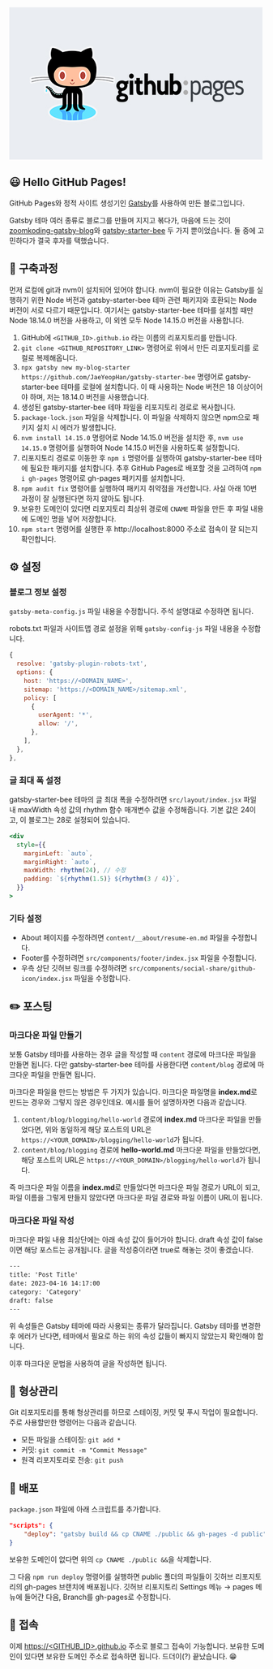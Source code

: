 ![Github Pages](./content/blog/blogging/images/github_pages.jpg)

## 😃 Hello GitHub Pages!

GitHub Pages와 정적 사이트 생성기인 [Gatsby](https://www.gatsbyjs.com)를 사용하여 만든 블로그입니다.

Gatsby 테마 여러 종류로 블로그를 만들며 지지고 볶다가, 마음에 드는 것이 [zoomkoding-gatsby-blog](https://github.com/zoomKoding/zoomkoding-gatsby-blog)와 [gatsby-starter-bee](https://github.com/JaeYeopHan/gatsby-starter-bee) 두 가지 뿐이었습니다. 둘 중에 고민하다가 결국 후자를 택했습니다.


## 🤔 구축과정

먼저 로컬에 git과 nvm이 설치되어 있어야 합니다. nvm이 필요한 이유는 Gatsby를 실행하기 위한 Node 버전과 gatsby-starter-bee 테마 관련 패키지와 호환되는 Node 버전이 서로 다르기 때문입니다. 여기서는 gatsby-starter-bee 테마를 설치할 때만 Node 18.14.0 버전을 사용하고, 이 외엔 모두 Node 14.15.0 버전을 사용합니다.

1. GitHub에 `<GITHUB_ID>.github.io` 라는 이름의 리포지토리를 만듭니다.
2. `git clone <GITHUB_REPOSITORY_LINK>` 명령어로 위에서 만든 리포지토리를 로컬로 복제해옵니다.
3. `npx gatsby new my-blog-starter https://github.com/JaeYeopHan/gatsby-starter-bee` 명령어로 gatsby-starter-bee 테마를 로컬에 설치합니다. 이 때 사용하는 Node 버전은 18 이상이어야 하며, 저는 18.14.0 버전을 사용했습니다.
4. 생성된 gatsby-starter-bee 테마 파일을 리포지토리 경로로 복사합니다.
5. `package-lock.json` 파일을 삭제합니다. 이 파일을 삭제하지 않으면 npm으로 패키지 설치 시 에러가 발생합니다.
6. `nvm install 14.15.0` 명령어로 Node 14.15.0 버전을 설치한 후, `nvm use 14.15.0` 명령어를 실행하여 Node 14.15.0 버전을 사용하도록 설정합니다.
7. 리포지토리 경로로 이동한 후 `npm i` 명령어를 실행하여 gatsby-starter-bee 테마에 필요한 패키지를 설치합니다. 추후 GitHub Pages로 배포할 것을 고려하여 `npm i gh-pages` 명령어로 gh-pages 패키지를 설치합니다.
8. `npm audit fix` 명령어를 실행하여 패키지 취약점을 개선합니다. 사실 아래 10번 과정이 잘 실행된다면 하지 않아도 됩니다.
9. 보유한 도메인이 있다면 리포지토리 최상위 경로에 `CNAME` 파일을 만든 후 파일 내용에 도메인 명을 넣어 저장합니다.
10. `npm start` 명령어를 실행한 후 http://localhost:8000 주소로 접속이 잘 되는지 확인합니다.


## ⚙️ 설정

### 블로그 정보 설정

`gatsby-meta-config.js` 파일 내용을 수정합니다. 주석 설명대로 수정하면 됩니다.

robots.txt 파일과 사이트맵 경로 설정을 위해 `gatsby-config-js` 파일 내용을 수정합니다.

```js
{
  resolve: 'gatsby-plugin-robots-txt',
  options: {
    host: 'https://<DOMAIN_NAME>',
    sitemap: 'https://<DOMAIN_NAME>/sitemap.xml',
    policy: [
      {
        userAgent: '*',
        allow: '/',
      },
    ],
  },
},
```

### 글 최대 폭 설정

gatsby-starter-bee 테마의 글 최대 폭을 수정하려면 `src/layout/index.jsx` 파일 내 maxWidth 속성 값의 rhythm 함수 매개변수 값을 수정해줍니다. 기본 값은 24이고, 이 블로그는 28로 설정되어 있습니다.

```jsx
<div
  style={{
    marginLeft: `auto`,
    marginRight: `auto`,
    maxWidth: rhythm(24), // 수정
    padding: `${rhythm(1.5)} ${rhythm(3 / 4)}`,
  }}
>
```

### 기타 설정

* About 페이지를 수정하려면 `content/__about/resume-en.md` 파일을 수정합니다.
* Footer를 수정하려면 `src/components/footer/index.jsx` 파일을 수정합니다.
* 우측 상단 깃허브 링크를 수정하려면 `src/components/social-share/github-icon/index.jsx` 파일을 수정합니다.

## ✏️ 포스팅

### 마크다운 파일 만들기

보통 Gatsby 테마를 사용하는 경우 글을 작성할 때 `content` 경로에 마크다운 파일을 만들면 됩니다. 다만 gatsby-starter-bee 테마를 사용한다면 `content/blog` 경로에 마크다운 파일을 만들면 됩니다.

마크다운 파일을 만드는 방법은 두 가지가 있습니다. 마크다운 파일명을 **index.md**로 만드는 경우와 그렇지 않은 경우인데요. 예시를 들어 설명하자면 다음과 같습니다.

1. `content/blog/blogging/hello-world` 경로에 **index.md** 마크다운 파일을 만들었다면, 위와 동일하게 해당 포스트의 URL은 `https://<YOUR_DOMAIN>/blogging/hello-world`가 됩니다.
2. `content/blog/blogging` 경로에 **hello-world.md** 마크다운 파일을 만들었다면, 해당 포스트의 URL은 `https://<YOUR_DOMAIN>/blogging/hello-world`가 됩니다.

즉 마크다운 파일 이름을 **index.md**로 만들었다면 마크다운 파일 경로가 URL이 되고, 파일 이름을 그렇게 만들지 않았다면 마크다운 파일 경로와 파일 이름이 URL이 됩니다.

### 마크다운 파일 작성

마크다운 파일 내용 최상단에는 아래 속성 값이 들어가야 합니다. draft 속성 값이 false이면 해당 포스트는 공개됩니다. 글을 작성중이라면 true로 해놓는 것이 좋겠습니다.

```txt
---
title: 'Post Title'
date: 2023-04-16 14:17:00
category: 'Category'
draft: false
---
```

위 속성들은 Gatsby 테마에 따라 사용되는 종류가 달라집니다. Gatsby 테마를 변경한 후 에러가 난다면, 테마에서 필요로 하는 위의 속성 값들이 빠지지 않았는지 확인해야 합니다.

이후 마크다운 문법을 사용하여 글을 작성하면 됩니다.


## 💠 형상관리

Git 리포지토리를 통해 형상관리를 하므로 스테이징, 커밋 및 푸시 작업이 필요합니다. 주로 사용할만한 명령어는 다음과 같습니다.

* 모든 파일을 스테이징: `git add *`
* 커밋: `git commit -m "Commit Message"`
* 원격 리포지토리로 전송: `git push`


## 🚀 배포

`package.json` 파일에 아래 스크립트를 추가합니다.

```json
"scripts": {
    "deploy": "gatsby build && cp CNAME ./public && gh-pages -d public"
}
```

보유한 도메인이 없다면 위의 `cp CNAME ./public &&`을 삭제합니다.

그 다음 `npm run deploy` 명령어를 실행하면 public 폴더의 파일들이 깃허브 리포지토리의 gh-pages 브랜치에 배포됩니다. 깃허브 리포지토리 Settings 메뉴 → pages 메뉴에 들어간 다음, Branch를 gh-pages로 수정합니다.


## 🔗 접속

이제 [https://<GITHUB_ID>.github.io](https://<GITHUB_ID>.github.io) 주소로 블로그 접속이 가능합니다. 보유한 도메인이 있다면 보유한 도메인 주소로 접속하면 됩니다. 드더이(?) 끝났습니다. 😁